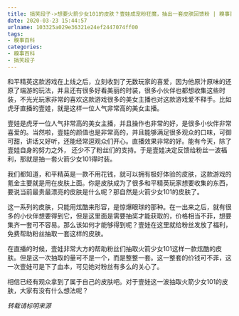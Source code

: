 ```yaml
---
title: 搞笑段子->想要火箭少女101的皮肤？壹娃成宠粉狂魔，抽出一套皮肤回馈粉 | 糗事百科
date: 2020-03-23 15:44:57
urlname: 103325a029e36321e24ef2447074ff00
tags: 
- 糗事百科
categories:
- 糗事百科
- 搞笑段子
---
```

和平精英这款游戏在上线之后，立刻收到了无数玩家的喜爱，因为他原汁原味的还原了端游的玩法，并且还有很多好看美丽的时装，很多小伙伴也都想收集这些时装，不光光玩家非常的喜欢这款游戏很多的美女主播也对这款游戏爱不释手。比如虎牙直播的壹娃，就是这样一位人气非常高的美女主播。

壹娃是虎牙一位人气非常高的美女主播，并且操作也非常的好，是很多小伙伴非常喜爱的。当然啦，壹娃的颜值也是非常高的，并且能够满足很多观众的口味，可御可甜，讲话又好听，还能经常逗观众们开心。直播效果非常的好。能有今天，除了壹娃自身的努力之外， 还少不了粉丝们的支持。于是壹娃决定反馈给粉丝一波福利，那就是抽一套火箭少女101得时装。

我们都知道，和平精英是一款不用花钱，就可以拥有极好体验的皮肤，这款游戏的氪金主要就是用在皮肤上面。你是皮肤成为了很多和平精英玩家想要收集的东西，要说当前最贵最漂亮的皮肤是什么呢？那自然是火箭少女101的皮肤了。

这一系列的皮肤，只能用炫酷来形容，是惊爆眼球的那种。在一出来之后，就有很多的小伙伴想要得到它，但是这里面是需要抽奖才能获取的，价格相当不菲，想要集齐一套可不容易。那么该如何才能够得到呢？壹娃在这里就给粉丝发放了福利，免费帮助粉丝抽取一套这样的皮肤。

在直播的时候，壹娃非常大方的帮助粉丝们抽取火箭少女101这样一款炫酷的皮肤。但是这一次抽取的量可不是一个，而是整整一套。这一整套的价钱可不菲，这一次壹娃可是下了血本，可见她对粉丝有多么的关心了。

相信已经有观众拿到了属于自己的皮肤吧。对于壹娃这一波抽取火箭少女101的皮肤，大家有没有什么想法呢？

*转载请标明来源*


